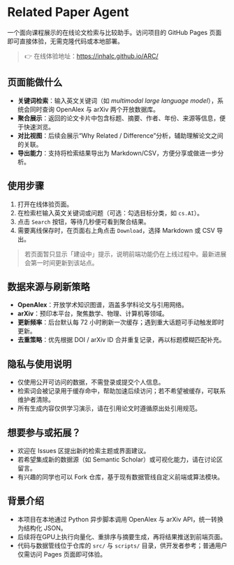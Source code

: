 ﻿# Related Paper Agent

一个面向课程展示的在线论文检索与比较助手。访问项目的 GitHub Pages 页面即可直接体验，无需克隆代码或本地部署。

> 👉 在线体验地址：<https://inhalc.github.io/ARC/>

## 页面能做什么
- **关键词检索**：输入英文关键词（如 *multimodal large language model*），系统会同时查询 OpenAlex 与 arXiv 两个开放数据库。
- **聚合展示**：返回的论文卡片中包含标题、摘要、作者、年份、来源等信息，便于快速浏览。
- **对比视图**：后续会展示“Why Related / Difference”分析，辅助理解论文之间的关联。
- **导出能力**：支持将检索结果导出为 Markdown/CSV，方便分享或做进一步分析。

## 使用步骤
1. 打开在线体验页面。
2. 在检索栏输入英文关键词或问题（可选：勾选目标分类，如 `cs.AI`）。
3. 点击 `Search` 按钮，等待几秒便可看到聚合结果。
4. 需要离线保存时，在页面右上角点击 `Download`，选择 Markdown 或 CSV 导出。

> 若页面暂只显示「建设中」提示，说明前端功能仍在上线过程中。最新进展会第一时间更新到该站点。

## 数据来源与刷新策略
- **OpenAlex**：开放学术知识图谱，涵盖多学科论文与引用网络。
- **arXiv**：预印本平台，聚焦数学、物理、计算机等领域。
- **更新频率**：后台默认每 72 小时刷新一次缓存；遇到重大话题可手动触发即时更新。
- **去重策略**：优先根据 DOI / arXiv ID 合并重复记录，再以标题模糊匹配补充。

## 隐私与使用说明
- 仅使用公开可访问的数据，不需登录或提交个人信息。
- 检索词会被记录用于缓存命中，帮助加速后续访问；若不希望被缓存，可联系维护者清除。
- 所有生成内容仅供学习演示，请在引用论文时遵循原出处引用规范。

## 想要参与或拓展？
- 欢迎在 Issues 区提出新的检索主题或界面建议。
- 若希望集成新的数据源（如 Semantic Scholar）或可视化能力，请在讨论区留言。
- 有兴趣的同学也可以 Fork 仓库，基于现有数据管线自定义前端或算法模块。

## 背景介绍
- 本项目在本地通过 Python 异步脚本调用 OpenAlex 与 arXiv API，统一转换为结构化 JSON。
- 后续将在GPU上执行向量化、重排序与摘要生成，再将结果推送到前端页面。
- 代码与数据管线位于仓库的 `src/` 与 `scripts/` 目录，供开发者参考；普通用户仅需访问 Pages 页面即可体验。
